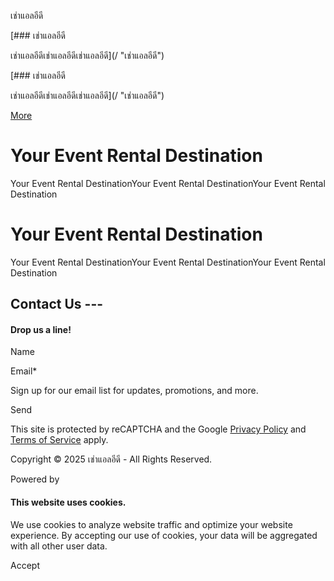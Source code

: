 เช่าแอลอีดี



[### เช่าแอลอีดี

เช่าแอลอีดีเช่าแอลอีดีเช่าแอลอีดี](/ "เช่าแอลอีดี")

[### เช่าแอลอีดี

เช่าแอลอีดีเช่าแอลอีดีเช่าแอลอีดี](/ "เช่าแอลอีดี")

[More](#)

Your Event Rental Destination
=============================

Your Event Rental DestinationYour Event Rental DestinationYour Event Rental Destination

Your Event Rental Destination
=============================

Your Event Rental DestinationYour Event Rental DestinationYour Event Rental Destination

Contact Us ---
--------------

#### Drop us a line!

Name

Email\*

Sign up for our email list for updates, promotions, and more.

Send

This site is protected by reCAPTCHA and the Google [Privacy Policy](https://policies.google.com/privacy) and [Terms of Service](https://policies.google.com/terms) apply.

Copyright © 2025 เช่าแอลอีดี - All Rights Reserved.

Powered by

#### This website uses cookies.

We use cookies to analyze website traffic and optimize your website experience. By accepting our use of cookies, your data will be aggregated with all other user data.

Accept